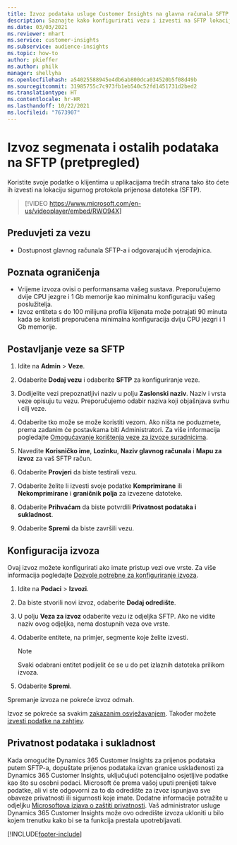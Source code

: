 ```yaml
---
title: Izvoz podataka usluge Customer Insights na glavna računala SFTP
description: Saznajte kako konfigurirati vezu i izvesti na SFTP lokaciju.
ms.date: 03/03/2021
ms.reviewer: mhart
ms.service: customer-insights
ms.subservice: audience-insights
ms.topic: how-to
author: pkieffer
ms.author: philk
manager: shellyha
ms.openlocfilehash: a54025588945e4db6ab800dca034520b5f08d49b
ms.sourcegitcommit: 31985755c7c973fb1eb540c52fd1451731d2bed2
ms.translationtype: HT
ms.contentlocale: hr-HR
ms.lasthandoff: 10/22/2021
ms.locfileid: "7673907"
---
```

# <a name="export-segments-and-other-data-to-sftp-preview"></a>Izvoz segmenata i ostalih podataka na SFTP (pretpregled)

Koristite svoje podatke o klijentima u aplikacijama trećih strana tako što ćete ih izvesti na lokaciju sigurnog protokola prijenosa datoteka (SFTP).

> [!VIDEO https://www.microsoft.com/en-us/videoplayer/embed/RWO94X]

## <a name="prerequisites-for-connection"></a>Preduvjeti za vezu

- Dostupnost glavnog računala SFTP-a i odgovarajućih vjerodajnica.

## <a name="known-limitations"></a>Poznata ograničenja

- Vrijeme izvoza ovisi o performansama vašeg sustava. Preporučujemo dvije CPU jezgre i 1 Gb memorije kao minimalnu konfiguraciju vašeg poslužitelja. 
- Izvoz entiteta s do 100 milijuna profila klijenata može potrajati 90 minuta kada se koristi preporučena minimalna konfiguracija dviju CPU jezgri i 1 Gb memorije. 

## <a name="set-up-connection-to-sftp"></a>Postavljanje veze sa SFTP

1. Idite na **Admin** > **Veze**.

1. Odaberite **Dodaj vezu** i odaberite **SFTP** za konfiguriranje veze.

1. Dodijelite vezi prepoznatljivi naziv u polju **Zaslonski naziv**. Naziv i vrsta veze opisuju tu vezu. Preporučujemo odabir naziva koji objašnjava svrhu i cilj veze.

1. Odaberite tko može se može koristiti vezom. Ako ništa ne poduzmete, prema zadanim će postavkama biti Administratori. Za više informacija pogledajte [Omogućavanje korištenja veze za izvoze suradnicima](connections.md#allow-contributors-to-use-a-connection-for-exports).

1. Navedite **Korisničko ime**, **Lozinku**, **Naziv glavnog računala** i **Mapu za izvoz** za vaš SFTP račun.

1. Odaberite **Provjeri** da biste testirali vezu.

1. Odaberite želite li izvesti svoje podatke **Komprimirane** ili **Nekomprimirane** i **graničnik polja** za izvezene datoteke.

1. Odaberite **Prihvaćam** da biste potvrdili **Privatnost podataka i sukladnost**.

1. Odaberite **Spremi** da biste završili vezu.

## <a name="configure-an-export"></a>Konfiguracija izvoza

Ovaj izvoz možete konfigurirati ako imate pristup vezi ove vrste. Za više informacija pogledajte [Dozvole potrebne za konfiguriranje izvoza](export-destinations.md#set-up-a-new-export).

1. Idite na **Podaci** > **Izvozi**.

1. Da biste stvorili novi izvoz, odaberite **Dodaj odredište**.

1. U polju **Veza za izvoz** odaberite vezu iz odjeljka SFTP. Ako ne vidite naziv ovog odjeljka, nema dostupnih veza ove vrste.

1. Odaberite entitete, na primjer, segmente koje želite izvesti.

   > [!NOTE]
   > Svaki odabrani entitet podijelit će se u do pet izlaznih datoteka prilikom izvoza. 

1. Odaberite **Spremi**.

Spremanje izvoza ne pokreće izvoz odmah.

Izvoz se pokreće sa svakim [zakazanim osvježavanjem](system.md#schedule-tab). Također možete [izvesti podatke na zahtjev](export-destinations.md#run-exports-on-demand). 

## <a name="data-privacy-and-compliance"></a>Privatnost podataka i sukladnost

Kada omogućite Dynamics 365 Customer Insights za prijenos podataka putem SFTP-a, dopuštate prijenos podataka izvan granice usklađenosti za Dynamics 365 Customer Insights, uključujući potencijalno osjetljive podatke kao što su osobni podaci. Microsoft će prema vašoj uputi prenijeti takve podatke, ali vi ste odgovorni za to da odredište za izvoz ispunjava sve obaveze privatnosti ili sigurnosti koje imate. Dodatne informacije potražite u odjeljku [Microsoftova izjava o zaštiti privatnosti](https://go.microsoft.com/fwlink/?linkid=396732).
Vaš administrator usluge Dynamics 365 Customer Insights može ovo odredište izvoza ukloniti u bilo kojem trenutku kako bi se ta funkcija prestala upotrebljavati.

[!INCLUDE[footer-include](../includes/footer-banner.md)]

